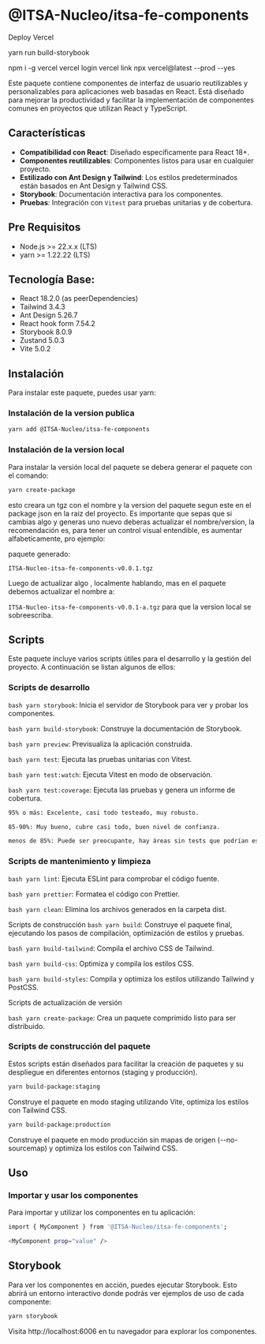 # @ITSA-Nucleo/itsa-fe-components

Deploy Vercel

yarn run build-storybook

npm i -g vercel
vercel login
vercel link
npx vercel@latest --prod --yes 

Este paquete contiene componentes de interfaz de usuario reutilizables y personalizables para aplicaciones web basadas en React. Está diseñado para mejorar la productividad y facilitar la implementación de componentes comunes en proyectos que utilizan React y TypeScript.

## Características

- **Compatibilidad con React**: Diseñado específicamente para React 18+.
- **Componentes reutilizables**: Componentes listos para usar en cualquier proyecto.
- **Estilizado con Ant Design y Tailwind**: Los estilos predeterminados están basados en Ant Design y Tailwind CSS.
- **Storybook**: Documentación interactiva para los componentes.
- **Pruebas**: Integración con `Vitest` para pruebas unitarias y de cobertura.

## Pre Requisitos

- Node.js >= 22.x.x (LTS)
- yarn >= 1.22.22 (LTS)

## Tecnología Base:

- React 18.2.0 (as peerDependencies)
- Tailwind 3.4.3
- Ant Design 5.26.7
- React hook form 7.54.2
- Storybook 8.0.9
- Zustand 5.0.3
- Vite 5.0.2

## Instalación

Para instalar este paquete, puedes usar yarn:

### Instalación de la version publica

```bash
yarn add @ITSA-Nucleo/itsa-fe-components
```

### Instalación de la version local

Para instalar la versión local del paquete se debera generar el paquete con el comando:

```bash
yarn create-package
```

esto creara un tgz con el nombre y la version del paquete segun este en el package json en la raiz del proyecto. Es importante que sepas que si cambias algo y generas uno nuevo deberas actualizar el nombre/version, la recomendación es, para tener un control visual entendible, es aumentar alfabeticamente, pro ejemplo:

paquete generado:

`ITSA-Nucleo-itsa-fe-components-v0.0.1.tgz`

Luego de actualizar algo , localmente hablando, mas en el paquete debemos actualizar el nombre a:

`ITSA-Nucleo-itsa-fe-components-v0.0.1-a.tgz` para que la version local se sobreescriba.

## Scripts

Este paquete incluye varios scripts útiles para el desarrollo y la gestión del proyecto. A continuación se listan algunos de ellos:

### Scripts de desarrollo

`bash yarn storybook`: Inicia el servidor de Storybook para ver y probar los componentes.

`bash yarn build-storybook`: Construye la documentación de Storybook.

`bash yarn preview`: Previsualiza la aplicación construida.

`bash yarn test`: Ejecuta las pruebas unitarias con Vitest.

`bash yarn test:watch`: Ejecuta Vitest en modo de observación.

`bash yarn test:coverage`: Ejecuta las pruebas y genera un informe de cobertura.

```bash
95% o más: Excelente, casi todo testeado, muy robusto.

85-90%: Muy bueno, cubre casi todo, buen nivel de confianza.

menos de 85%: Puede ser preocupante, hay áreas sin tests que podrían esconder bugs.
```

### Scripts de mantenimiento y limpieza

`bash yarn lint`: Ejecuta ESLint para comprobar el código fuente.

`bash yarn prettier`: Formatea el código con Prettier.

`bash yarn clean`: Elimina los archivos generados en la carpeta dist.

Scripts de construcción
`bash yarn build`: Construye el paquete final, ejecutando los pasos de compilación, optimización de estilos y pruebas.

`bash yarn build-tailwind`: Compila el archivo CSS de Tailwind.

`bash yarn build-css`: Optimiza y compila los estilos CSS.

`bash yarn build-styles`: Compila y optimiza los estilos utilizando Tailwind y PostCSS.

Scripts de actualización de versión

`bash yarn create-package`: Crea un paquete comprimido listo para ser distribuido.

### Scripts de construcción del paquete

Estos scripts están diseñados para facilitar la creación de paquetes y su despliegue en diferentes entornos (staging y producción).

```bash
yarn build-package:staging
```

Construye el paquete en modo staging utilizando Vite, optimiza los estilos con Tailwind CSS.

```bash
yarn build-package:production
```

Construye el paquete en modo producción sin mapas de origen (--no-sourcemap) y optimiza los estilos con Tailwind CSS.

## Uso

### Importar y usar los componentes

Para importar y utilizar los componentes en tu aplicación:

```bash
import { MyComponent } from '@ITSA-Nucleo/itsa-fe-components';
```

```bash
<MyComponent prop="value" />
```

## Storybook

Para ver los componentes en acción, puedes ejecutar Storybook. Esto abrirá un entorno interactivo donde podrás ver ejemplos de uso de cada componente:

```bash
yarn storybook
```

Visita http://localhost:6006 en tu navegador para explorar los componentes.
